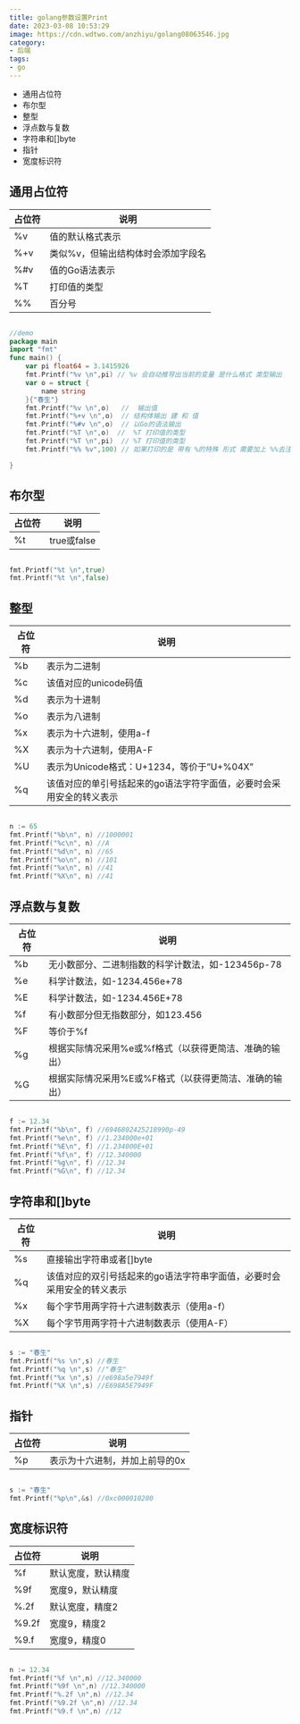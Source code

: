 ```yaml
---
title: golang参数设置Print
date: 2023-03-08 10:53:29
image: https://cdn.wdtwo.com/anzhiyu/golang08063546.jpg
category: 
- 后端
tags: 
- go
---
```


- 通用占位符
- 布尔型
- 整型
- 浮点数与复数
- 字符串和[]byte
- 指针 
- 宽度标识符

<!--more-->

## 通用占位符

| 占位符 | 说明 |
|   --   |  -- |
| %v	 | 值的默认格式表示 |
| %+v | 	类似%v，但输出结构体时会添加字段名 |
| %#v | 	值的Go语法表示 |
| %T	 | 打印值的类型 |
| %%	 | 百分号 |

```go

//demo
package main
import "fmt"
func main() {
	var pi float64 = 3.1415926
	fmt.Printf("%v \n",pi) // %v 会自动推导出当前的变量 是什么格式 类型输出
	var o = struct {
		name string
	}{"春生"}
	fmt.Printf("%v \n",o)   //  输出值
	fmt.Printf("%+v \n",o)  // 结构体输出 建 和 值
	fmt.Printf("%#v \n",o)  // 以Go的语法输出
	fmt.Printf("%T \n",o)  //  %T 打印值的类型
	fmt.Printf("%T \n",pi)  // %T 打印值的类型
	fmt.Printf("%% %v",100) // 如果打印的是 带有 %的特殊 形式 需要加上 %%去注视特殊字符

}

```

## 布尔型

| 占位符 | 说明 |
|   --  |  -- |
| %t | true或false |

```go

fmt.Printf("%t \n",true)
fmt.Printf("%t \n",false)

```

## 整型

| 占位符 | 说明 |
|   --  |  -- |
| %b | 表示为二进制 |
| %c | 该值对应的unicode码值 |
| %d | 表示为十进制 |
| %o | 表示为八进制 |
| %x | 表示为十六进制，使用a-f |
| %X | 表示为十六进制，使用A-F |
| %U | 表示为Unicode格式：U+1234，等价于”U+%04X” |
| %q | 该值对应的单引号括起来的go语法字符字面值，必要时会采用安全的转义表示 |

```go

n := 65
fmt.Printf("%b\n", n) //1000001
fmt.Printf("%c\n", n) //A
fmt.Printf("%d\n", n) //65
fmt.Printf("%o\n", n) //101
fmt.Printf("%x\n", n) //41
fmt.Printf("%X\n", n) //41

```

## 浮点数与复数

| 占位符 | 说明 |
|   --  |  -- |
| %b | 无小数部分、二进制指数的科学计数法，如-123456p-78 |
| %e | 科学计数法，如-1234.456e+78 |
| %E | 科学计数法，如-1234.456E+78 |
| %f | 有小数部分但无指数部分，如123.456 |
| %F | 等价于%f |
| %g | 根据实际情况采用%e或%f格式（以获得更简洁、准确的输出） |
| %G | 根据实际情况采用%E或%F格式（以获得更简洁、准确的输出） |

```go

f := 12.34
fmt.Printf("%b\n", f) //6946802425218990p-49
fmt.Printf("%e\n", f) //1.234000e+01
fmt.Printf("%E\n", f) //1.234000E+01
fmt.Printf("%f\n", f) //12.340000
fmt.Printf("%g\n", f) //12.34
fmt.Printf("%G\n", f) //12.34

```

## 字符串和[]byte

| 占位符 | 说明 |
|   --  |  -- |
| %s | 直接输出字符串或者[]byte |
| %q | 该值对应的双引号括起来的go语法字符串字面值，必要时会采用安全的转义表示 |
| %x | 每个字节用两字符十六进制数表示（使用a-f） |
| %X | 每个字节用两字符十六进制数表示（使用A-F） |

```go

s := "春生"
fmt.Printf("%s \n",s) //春生 
fmt.Printf("%q \n",s) //"春生" 
fmt.Printf("%x \n",s) //e698a5e7949f                        
fmt.Printf("%X \n",s) //E698A5E7949F 

```

## 指针

| 占位符 | 说明 |
|   --  |  -- |
| %p | 表示为十六进制，并加上前导的0x |

```go

s := "春生"
fmt.Printf("%p\n",&s) //0xc000010200

```

## 宽度标识符

| 占位符 | 说明 |
|   --  |  -- |
| %f	| 默认宽度，默认精度 |
| %9f	| 宽度9，默认精度 |
| %.2f	| 默认宽度，精度2 |
| %9.2f	| 宽度9，精度2 |
| %9.f	| 宽度9，精度0 |

```go

n := 12.34
fmt.Printf("%f \n",n) //12.340000 
fmt.Printf("%9f \n",n) //12.340000 
fmt.Printf("%.2f \n",n) //12.34 
fmt.Printf("%9.2f \n",n) //12.34
fmt.Printf("%9.f \n",n) //12

```






